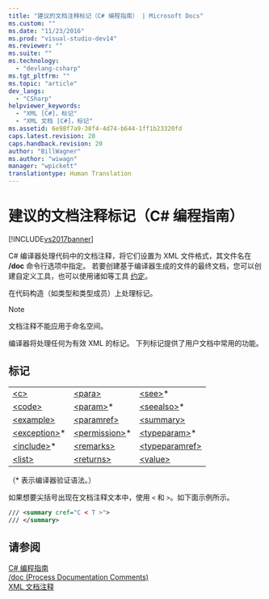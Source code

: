 ```yaml
---
title: "建议的文档注释标记（C# 编程指南） | Microsoft Docs"
ms.custom: ""
ms.date: "11/23/2016"
ms.prod: "visual-studio-dev14"
ms.reviewer: ""
ms.suite: ""
ms.technology: 
  - "devlang-csharp"
ms.tgt_pltfrm: ""
ms.topic: "article"
dev_langs: 
  - "CSharp"
helpviewer_keywords: 
  - "XML [C#]，标记"
  - "XML 文档 [C#]，标记"
ms.assetid: 6e98f7a9-38f4-4d74-b644-1ff1b23320fd
caps.latest.revision: 20
caps.handback.revision: 20
author: "BillWagner"
ms.author: "wiwagn"
manager: "wpickett"
translationtype: Human Translation
---
```

# 建议的文档注释标记（C# 编程指南）
[!INCLUDE[vs2017banner](../../../csharp/includes/vs2017banner.md)]

C\# 编译器处理代码中的文档注释，将它们设置为 XML 文件格式，其文件名在 **\/doc** 命令行选项中指定。  若要创建基于编译器生成的文件的最终文档，您可以创建自定义工具，也可以使用诸如等工具 [约定](http://shfb.codeplex.com/)。  
  
 在代码构造（如类型和类型成员）上处理标记。  
  
> [!NOTE]
>  文档注释不能应用于命名空间。  
  
 编译器将处理任何为有效 XML 的标记。  下列标记提供了用户文档中常用的功能。  
  
## 标记  
  
||||  
|-|-|-|  
|[\<c\>](../../../csharp/programming-guide/xmldoc/code-inline.md)|[\<para\>](../../../csharp/programming-guide/xmldoc/para.md)|[\<see\>](../../../csharp/programming-guide/xmldoc/see.md)\*|  
|[\<code\>](../../../csharp/programming-guide/xmldoc/code.md)|[\<param\>](../../../csharp/programming-guide/xmldoc/param.md)\*|[\<seealso\>](../../../csharp/programming-guide/xmldoc/seealso.md)\*|  
|[\<example\>](../../../csharp/programming-guide/xmldoc/example.md)|[\<paramref\>](../../../csharp/programming-guide/xmldoc/paramref.md)|[\<summary\>](../../../csharp/programming-guide/xmldoc/summary.md)|  
|[\<exception\>](../../../csharp/programming-guide/xmldoc/exception.md)\*|[\<permission\>](../../../csharp/programming-guide/xmldoc/permission.md)\*|[\<typeparam\>](../../../csharp/programming-guide/xmldoc/typeparam.md)\*|  
|[\<include\>](../../../csharp/programming-guide/xmldoc/include.md)\*|[\<remarks\>](../../../csharp/programming-guide/xmldoc/remarks.md)|[\<typeparamref\>](../../../csharp/programming-guide/xmldoc/typeparamref.md)|  
|[\<list\>](../../../csharp/programming-guide/xmldoc/list.md)|[\<returns\>](../../../csharp/programming-guide/xmldoc/returns.md)|[\<value\>](../../../csharp/programming-guide/xmldoc/value.md)|  
  
 （\* 表示编译器验证语法。）  
  
 如果想要尖括号出现在文档注释文本中，使用 `<` 和 `>`。如下面示例所示。  
  
```xml  
/// <summary cref="C < T >">  
/// </summary>  
```  
  
## 请参阅  
 [C\# 编程指南](../../../csharp/programming-guide/index.md)   
 [\/doc \(Process Documentation Comments\)](../../../csharp/language-reference/compiler-options/doc-compiler-option.md)   
 [XML 文档注释](../../../csharp/programming-guide/xmldoc/xml-documentation-comments.md)